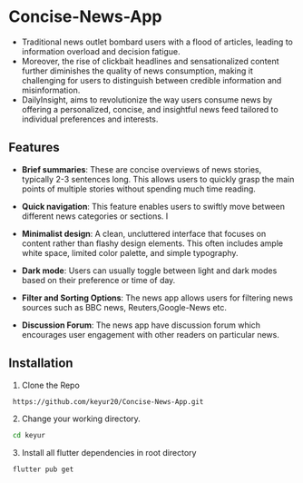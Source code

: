 # Concise-News-App

- Traditional news outlet bombard users with a flood of articles, leading to information overload and decision fatigue.
- Moreover, the rise of clickbait headlines and sensationalized content further diminishes the quality of news consumption, making it challenging for users to distinguish between credible information and misinformation.
- DailyInsight, aims to revolutionize the way users consume news by offering a personalized, concise, and insightful news feed tailored to individual preferences and interests.

## Features

- **Brief summaries**: These are concise overviews of news stories, typically 2-3 sentences long. This allows users to quickly grasp the main points of multiple stories without spending much time reading.
- **Quick navigation**: This feature enables users to swiftly move between different news categories or sections. I
- **Minimalist design**: A clean, uncluttered interface that focuses on content rather than flashy design elements. This often includes ample white space, limited color palette, and simple typography. 
- **Dark mode**: Users can usually toggle between light and dark modes based on their preference or time of day.
- **Filter and Sorting Options**: The news app allows users for filtering news sources such as BBC news, Reuters,Google-News etc.

- **Discussion Forum**: The news app have discussion forum which encourages user engagement with other readers on particular news.


## Installation

1. Clone the Repo

```bash
 https://github.com/keyur20/Concise-News-App.git
```
2. Change your working directory.
```bash
 cd keyur
```
3. Install all flutter dependencies in root directory
```bash
 flutter pub get 
```